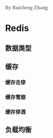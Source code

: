 ### <font size=3pt face="MV Boli" color="gray">By Ruicheng Zhang</font>



# Redis

## 数据类型



## 缓存

### 缓存击穿

### 缓存雪崩

### 缓存穿透



## 负载均衡

